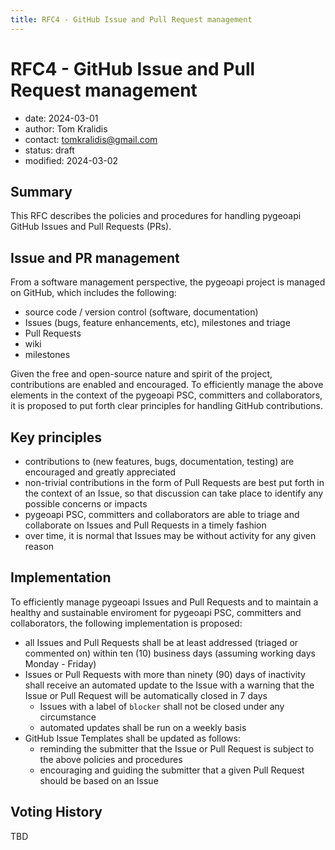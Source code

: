```yaml
---
title: RFC4 - GitHub Issue and Pull Request management
---
```


# RFC4 - GitHub Issue and Pull Request management

- date: 2024-03-01
- author: Tom Kralidis
- contact: tomkralidis@gmail.com
- status: draft
- modified: 2024-03-02

## Summary

This RFC describes the policies and procedures for handling pygeoapi GitHub Issues and Pull Requests (PRs).

## Issue and PR management

From a software management perspective, the pygeoapi project is managed on GitHub, which includes the following:

- source code / version control (software, documentation)
- Issues (bugs, feature enhancements, etc), milestones and triage
- Pull Requests
- wiki
- milestones

Given the free and open-source nature and spirit of the project, contributions are enabled and encouraged.  To
efficiently manage the above elements in the context of the pygeoapi PSC, committers and collaborators,
it is proposed to put forth clear principles for handling GitHub contributions.

## Key principles

- contributions to (new features, bugs, documentation, testing) are encouraged and greatly appreciated
- non-trivial contributions in the form of Pull Requests are best put forth in the context of an Issue, so that discussion
  can take place to identify any possible concerns or impacts
- pygeoapi PSC, committers and collaborators are able to triage and collaborate on Issues and Pull Requests in a timely
  fashion
- over time, it is normal that Issues may be without activity for any given reason

## Implementation

To efficiently manage pygeoapi Issues and Pull Requests and to maintain a healthy and sustainable enviroment for pygeoapi
PSC, committers and collaborators, the following implementation is proposed:

- all Issues and Pull Requests shall be at least addressed (triaged or commented on) within ten (10) business days (assuming working days Monday - Friday)
- Issues or Pull Requests with more than ninety (90) days of inactivity shall receive an automated update to the Issue with a warning that the Issue or Pull Request will be automatically closed in 7 days
    - Issues with a label of `blocker` shall not be closed under any circumstance
    - automated updates shall be run on a weekly basis
- GitHub Issue Templates shall be updated as follows:
    - reminding the submitter that the Issue or Pull Request is subject to the above policies and procedures
    - encouraging and guiding the submitter that a given Pull Request should be based on an Issue

## Voting History

TBD
